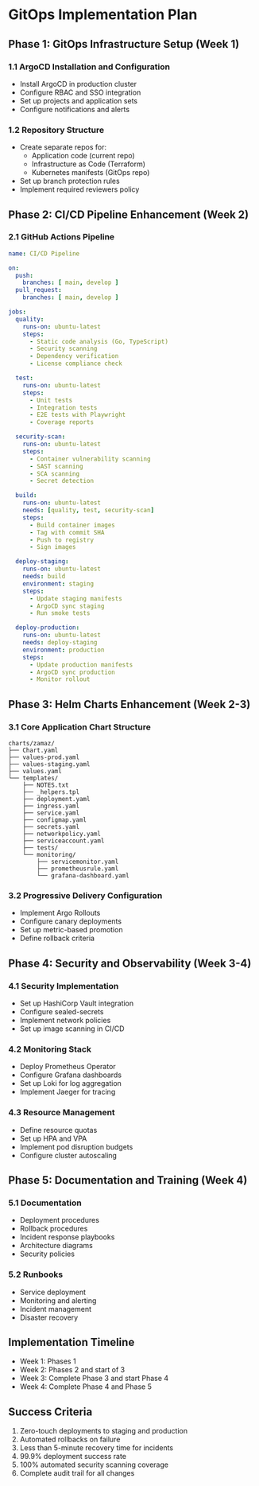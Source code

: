 # GitOps Implementation Plan

## Phase 1: GitOps Infrastructure Setup (Week 1)

### 1.1 ArgoCD Installation and Configuration
- Install ArgoCD in production cluster
- Configure RBAC and SSO integration
- Set up projects and application sets
- Configure notifications and alerts

### 1.2 Repository Structure
- Create separate repos for:
  - Application code (current repo)
  - Infrastructure as Code (Terraform)
  - Kubernetes manifests (GitOps repo)
- Set up branch protection rules
- Implement required reviewers policy

## Phase 2: CI/CD Pipeline Enhancement (Week 2)

### 2.1 GitHub Actions Pipeline
```yaml
name: CI/CD Pipeline

on:
  push:
    branches: [ main, develop ]
  pull_request:
    branches: [ main, develop ]

jobs:
  quality:
    runs-on: ubuntu-latest
    steps:
      - Static code analysis (Go, TypeScript)
      - Security scanning
      - Dependency verification
      - License compliance check

  test:
    runs-on: ubuntu-latest
    steps:
      - Unit tests
      - Integration tests
      - E2E tests with Playwright
      - Coverage reports

  security-scan:
    runs-on: ubuntu-latest
    steps:
      - Container vulnerability scanning
      - SAST scanning
      - SCA scanning
      - Secret detection

  build:
    runs-on: ubuntu-latest
    needs: [quality, test, security-scan]
    steps:
      - Build container images
      - Tag with commit SHA
      - Push to registry
      - Sign images

  deploy-staging:
    runs-on: ubuntu-latest
    needs: build
    environment: staging
    steps:
      - Update staging manifests
      - ArgoCD sync staging
      - Run smoke tests

  deploy-production:
    runs-on: ubuntu-latest
    needs: deploy-staging
    environment: production
    steps:
      - Update production manifests
      - ArgoCD sync production
      - Monitor rollout
```

## Phase 3: Helm Charts Enhancement (Week 2-3)

### 3.1 Core Application Chart Structure
```
charts/zamaz/
├── Chart.yaml
├── values-prod.yaml
├── values-staging.yaml
├── values.yaml
└── templates/
    ├── NOTES.txt
    ├── _helpers.tpl
    ├── deployment.yaml
    ├── ingress.yaml
    ├── service.yaml
    ├── configmap.yaml
    ├── secrets.yaml
    ├── networkpolicy.yaml
    ├── serviceaccount.yaml
    ├── tests/
    └── monitoring/
        ├── servicemonitor.yaml
        ├── prometheusrule.yaml
        └── grafana-dashboard.yaml
```

### 3.2 Progressive Delivery Configuration
- Implement Argo Rollouts
- Configure canary deployments
- Set up metric-based promotion
- Define rollback criteria

## Phase 4: Security and Observability (Week 3-4)

### 4.1 Security Implementation
- Set up HashiCorp Vault integration
- Configure sealed-secrets
- Implement network policies
- Set up image scanning in CI/CD

### 4.2 Monitoring Stack
- Deploy Prometheus Operator
- Configure Grafana dashboards
- Set up Loki for log aggregation
- Implement Jaeger for tracing

### 4.3 Resource Management
- Define resource quotas
- Set up HPA and VPA
- Implement pod disruption budgets
- Configure cluster autoscaling

## Phase 5: Documentation and Training (Week 4)

### 5.1 Documentation
- Deployment procedures
- Rollback procedures
- Incident response playbooks
- Architecture diagrams
- Security policies

### 5.2 Runbooks
- Service deployment
- Monitoring and alerting
- Incident management
- Disaster recovery

## Implementation Timeline
- Week 1: Phases 1
- Week 2: Phases 2 and start of 3
- Week 3: Complete Phase 3 and start Phase 4
- Week 4: Complete Phase 4 and Phase 5

## Success Criteria
1. Zero-touch deployments to staging and production
2. Automated rollbacks on failure
3. Less than 5-minute recovery time for incidents
4. 99.9% deployment success rate
5. 100% automated security scanning coverage
6. Complete audit trail for all changes
